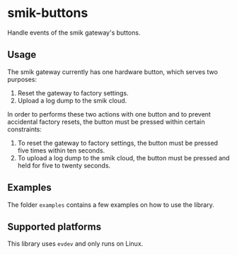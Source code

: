 # smik-buttons

Handle events of the smik gateway's buttons.

## Usage

The smik gateway currently has one hardware button, which serves two purposes:

1. Reset the gateway to factory settings.
2. Upload a log dump to the smik cloud.

In order to performs these two actions with one button and to prevent accidental factory resets, the button must be
pressed within certain constraints:

1. To reset the gateway to factory settings, the button must be pressed five times within ten seconds.
2. To upload a log dump to the smik cloud, the button must be pressed and held for five to twenty seconds.

## Examples

The folder `examples` contains a few examples on how to use the library.

## Supported platforms

This library uses `evdev` and only runs on Linux.
